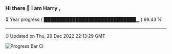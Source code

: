 ### Hi there 👋 I am Harry , 

⏳ Year progress { █████████████████████████████▁ } 99.43 %

---

⏰ Updated on Thu, 29 Dec 2022 22:13:29 GMT

![Progress Bar CI](https://github.com/duykhang68/duykhang68/workflows/Progress%20Bar%20CI/badge.svg)

